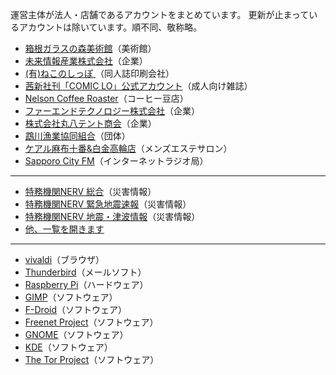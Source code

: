 運営主体が法人・店舗であるアカウントをまとめています。
更新が止まっているアカウントは除いています。順不同、敬称略。

* [箱根ガラスの森美術館](https://mstdn.jp/@hakone_garasunomori)（美術館）
* [未来情報産業株式会社](https://matitodon.com/@miraicorp)（企業）
* [(有)ねこのしっぽ ](https://pawoo.net/@nekonoshippo)（同人誌印刷会社）
* [茜新社刊「COMIC LO」公式アカウント](https://pawoo.net/@comicLO_YLNT)（成人向け雑誌）
* [Nelson Coffee Roaster](https://pawoo.net/@nelsoncoffeeroaster)（コーヒー豆店）
* [ファーエンドテクノロジー株式会社](https://social.farend.co.jp/@info)（企業）
* [株式会社丸八テント商会](https://mstdn.jp/@MaruhachiTent)（企業）
* [鵡川漁業協同組合](https://mstdn.jp/@Jf_mukawa)（団体）
* [ケアル麻布十番&白金高輪店](https://mstdn.jp/@careltokyo)（メンズエステサロン）
* [Sapporo City FM](https://misskey.io/@scfm)（インターネットラジオ局）

---

* [特務機関NERV 総合](https://unnerv.jp/@UN_NERV)（災害情報）
* [特務機関NERV 緊急地震速報](https://unnerv.jp/@EEW)（災害情報）
* [特務機関NERV 地震・津波情報](https://unnerv.jp/@earthquake)（災害情報）
* [他、一覧を開きます](https://unnerv.jp/about/more)

---

* [vivaldi](https://mastodon.online/@vivaldibrowser)（ブラウザ）
* [Thunderbird](https://mastodon.online/@thunderbird)（メールソフト）
* [Raspberry Pi](https://raspberrypi.social/@Raspberry_Pi)（ハードウェア）
* [GIMP](https://floss.social/@GIMP)（ソフトウェア）
* [F-Droid](https://floss.social/@fdroidorg)（ソフトウェア）
* [Freenet Project](https://floss.social/@Freenet)（ソフトウェア）
* [GNOME](https://floss.social/@gnome)（ソフトウェア）
* [KDE](https://floss.social/@kde)（ソフトウェア）
* [The Tor Project](https://mastodon.social/@torproject)（ソフトウェア）

